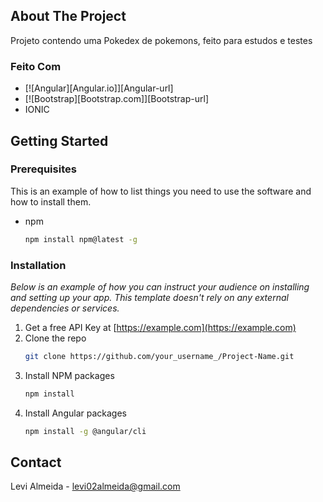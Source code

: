 



<!-- ABOUT THE PROJECT -->
## About The Project


Projeto contendo uma Pokedex de pokemons, feito para estudos e testes




### Feito Com



* [![Angular][Angular.io]][Angular-url]
* [![Bootstrap][Bootstrap.com]][Bootstrap-url]
* IONIC



<!-- GETTING STARTED -->
## Getting Started

### Prerequisites

This is an example of how to list things you need to use the software and how to install them.
* npm
  ```sh
  npm install npm@latest -g
  ```

### Installation

_Below is an example of how you can instruct your audience on installing and setting up your app. This template doesn't rely on any external dependencies or services._

1. Get a free API Key at [https://example.com](https://example.com)
2. Clone the repo
   ```sh
   git clone https://github.com/your_username_/Project-Name.git
   ```
3. Install NPM packages
   ```sh
   npm install
   ```
4. Install Angular packages
   ```sh
   npm install -g @angular/cli
   ```



<!-- CONTACT -->
## Contact

Levi Almeida - levi02almeida@gmail.com
